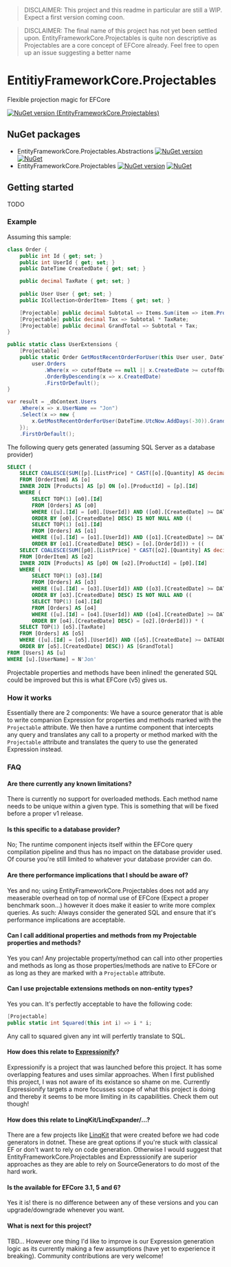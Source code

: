 > DISCLAIMER: This project and this readme in particular are still a WIP. Expect a first version coming coon.

> DISCLAIMER: The final name of this project has not yet been settled upon. EntityFrameworkCore.Projectables is quite non descriptive as Projectables are a core concept of EFCore already. Feel free to open up an issue suggesting a better name

# EntitiyFrameworkCore.Projectables
Flexible projection magic for EFCore

[![NuGet version (EntityFrameworkCore.Projectables)](https://img.shields.io/nuget/v/EntityFrameworkCore.Projectables.Abstractions.svg?style=flat-square)](https://www.nuget.org/packages/EntityFrameworkCore.Projectables.Abstractions/)

## NuGet packages
- EntityFrameworkCore.Projectables.Abstractions [![NuGet version](https://img.shields.io/nuget/v/EntityFrameworkCore.Projectables.Abstractions.svg?style=flat-square)](https://www.nuget.org/packages/EntityFrameworkCore.Projectables.Abstractions/) [![NuGet](https://img.shields.io/nuget/dt/EntityFrameworkCore.Projectables.Abstractions.svg?style=flat-square)](https://www.nuget.org/packages/EntityFrameworkCore.Projectables.Abstractions/)
- EntityFrameworkCore.Projectables [![NuGet version](https://img.shields.io/nuget/v/EntityFrameworkCore.Projectables.svg?style=flat-square)](https://www.nuget.org/packages/EntityFrameworkCore.Projectables/) [![NuGet](https://img.shields.io/nuget/dt/EntityFrameworkCore.Projectables.svg?style=flat-square)](https://www.nuget.org/packages/EntityFrameworkCore.Projectables/)

## Getting started
TODO

### Example
Assuming this sample:

```csharp
class Order {
    public int Id { get; set; }
    public int UserId { get; set; }
    public DateTime CreatedDate { get; set; }

    public decimal TaxRate { get; set; }
    
    public User User { get; set; } 
    public ICollection<OrderItem> Items { get; set; }

    [Projectable] public decimal Subtotal => Items.Sum(item => item.Product.ListPrice * item.Quantity);
    [Projectable] public decimal Tax => Subtotal * TaxRate;
    [Projectable] public decimal GrandTotal => Subtotal + Tax;
}

public static class UserExtensions {
    [Projectable]
    public static Order GetMostRecentOrderForUser(this User user, DateTime? cutoffDate) => 
        user.Orders
            .Where(x => cutoffDate == null || x.CreatedDate >= cutoffDate)
            .OrderByDescending(x => x.CreatedDate)
            .FirstOrDefault();
}

var result = _dbContext.Users
    .Where(x => x.UserName == "Jon")
    .Select(x => new {
        x.GetMostRecentOrderForUser(DateTime.UtcNow.AddDays(-30)).GrandTotal
    });
    .FirstOrDefault();
```

The following query gets generated (assuming SQL Server as a database provider)
```sql
SELECT (
    SELECT COALESCE(SUM([p].[ListPrice] * CAST([o].[Quantity] AS decimal(18,2))), 0.0)
    FROM [OrderItem] AS [o]
    INNER JOIN [Products] AS [p] ON [o].[ProductId] = [p].[Id]
    WHERE (
        SELECT TOP(1) [o0].[Id]
        FROM [Orders] AS [o0]
        WHERE ([u].[Id] = [o0].[UserId]) AND ([o0].[CreatedDate] >= DATEADD(day, CAST(-30.0E0 AS int), GETUTCDATE()))
        ORDER BY [o0].[CreatedDate] DESC) IS NOT NULL AND ((
        SELECT TOP(1) [o1].[Id]
        FROM [Orders] AS [o1]
        WHERE ([u].[Id] = [o1].[UserId]) AND ([o1].[CreatedDate] >= DATEADD(day, CAST(-30.0E0 AS int), GETUTCDATE()))
        ORDER BY [o1].[CreatedDate] DESC) = [o].[OrderId])) + ((
    SELECT COALESCE(SUM([p0].[ListPrice] * CAST([o2].[Quantity] AS decimal(18,2))), 0.0)
    FROM [OrderItem] AS [o2]
    INNER JOIN [Products] AS [p0] ON [o2].[ProductId] = [p0].[Id]
    WHERE (
        SELECT TOP(1) [o3].[Id]
        FROM [Orders] AS [o3]
        WHERE ([u].[Id] = [o3].[UserId]) AND ([o3].[CreatedDate] >= DATEADD(day, CAST(-30.0E0 AS int), GETUTCDATE()))
        ORDER BY [o3].[CreatedDate] DESC) IS NOT NULL AND ((
        SELECT TOP(1) [o4].[Id]
        FROM [Orders] AS [o4]
        WHERE ([u].[Id] = [o4].[UserId]) AND ([o4].[CreatedDate] >= DATEADD(day, CAST(-30.0E0 AS int), GETUTCDATE()))
        ORDER BY [o4].[CreatedDate] DESC) = [o2].[OrderId])) * (
    SELECT TOP(1) [o5].[TaxRate]
    FROM [Orders] AS [o5]
    WHERE ([u].[Id] = [o5].[UserId]) AND ([o5].[CreatedDate] >= DATEADD(day, CAST(-30.0E0 AS int), GETUTCDATE()))
    ORDER BY [o5].[CreatedDate] DESC)) AS [GrandTotal]
FROM [Users] AS [u]
WHERE [u].[UserName] = N'Jon'
```

Projectable properties and methods have been inlined! the generated SQL could be improved but this is what EFCore (v5) gives us.

### How it works
Essentially there are 2 components: We have a source generator that is able to write companion Expression for properties and methods marked with the `Projectable` attribute. We then have a runtime component that intercepts any query and translates any call to a property or method marked with the `Projectable` attribute and translates the query to use the generated Expression instead.

### FAQ

#### Are there currently any known limitations?
There is currently no support for overloaded methods. Each method name needs to be unique within a given type. This is something that will be fixed before a proper v1 release.

#### Is this specific to a database provider?
No; The runtime component injects itself within the EFCore query compilation pipeline and thus has no impact on the database provider used. Of course you're still limited to whatever your database provider can do.

#### Are there performance implications that I should be aware of?
Yes and no; using EntityFrameworkCore.Projectables does not add any measerable overhead on top of normal use of EFCore (Expect a proper benchmark soon...) however it does make it easier to write more complex queries. As such: Always consider the generated SQL and ensure that it's performance implications are acceptable.

#### Can I call additional properties and methods from my Projectable properties and methods?
Yes you can! Any projectable property/method can call into other properties and methods as long as those properties/methods are native to EFCore or as long as they are marked with a `Projectable` attribute.

#### Can I use projectable extensions methods on non-entity types?
Yes you can. It's perfectly acceptable to have the following code:
```csharp
[Projectable]
public static int Squared(this int i) => i * i;
```
Any call to squared given any int will perfertly translate to SQL.

#### How does this relate to [Expressionify](https://github.com/ClaveConsulting/Expressionify)?
Expressionify is a project that was launched before this project. It has some overlapping features and uses similar approaches. When I first published this project, I was not aware of its existance so shame on me. Currently Expressionify targets a more focusses scope of what this project is doing and thereby it seems to be more limiting in its capabilities. Check them out though!

#### How does this relate to LinqKit/LinqExpander/...?
There are a few projects like [LinqKit](https://github.com/scottksmith95/LINQKit) that were created before we had code generators in dotnet. These are great options if you're stuck with classical EF or don't want to rely on code generation. Otherwise I would suggest that EntityFrameworkCore.Projectables and Expresssionify are superior approaches as they are able to rely on SourceGenerators to do most of the hard work.

#### Is the available for EFCore 3.1, 5 and 6?
Yes it is! there is no difference between any of these versions and you can upgrade/downgrade whenever you want.

#### What is next for this project?
TBD... However one thing I'd like to improve is our Expression generation logic as its currently making a few assumptions (have yet to experience it breaking). Community contributions are very welcome!
